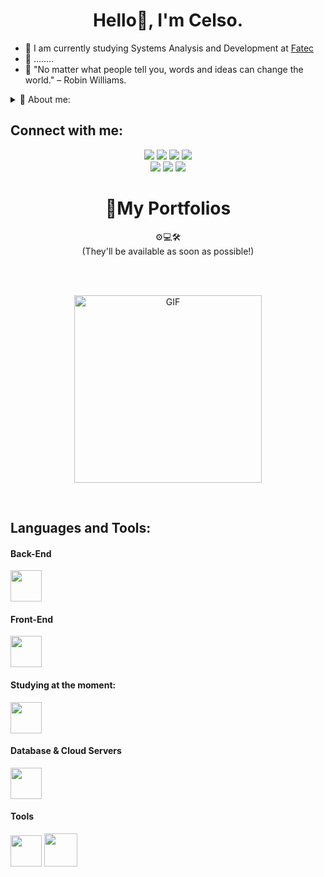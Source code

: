 <h1 align="center">Hello👋, I'm Celso.</h1>

- 🌱 I am currently studying Systems Analysis and Development at [Fatec](https://www.fatecsp.br)
- 🎯 ........
- 💬 "No matter what people tell you, words and ideas can change the world." – Robin Williams.
<details>
  <summary>👤 About me:</summary>
 
  -

  -
</details>


## Connect with me:
<div align="center">

<a href="https://discordapp.com/users/540516788484571165"><img src="https://img.shields.io/badge/Discord-7289DA?style=for-the-badge&logo=discord&logoColor=white"></a>
<a href="https://www.linkedin.com/in/celsojwnior/"><img src="https://img.shields.io/badge/LinkedIn-0077B5?style=for-the-badge&logo=linkedin&logoColor=white"></a>
<a href="mailto:celsorrochajr2005@gmail.com"><img src="https://img.shields.io/badge/Gmail-D14836?style=for-the-badge&logo=gmail&logoColor=white"></a>
<a href="https://leetcode.com"><img src="https://img.shields.io/badge/-LeetCode-FFA116?style=for-the-badge&logo=LeetCode&logoColor=black"></a>
<br>
<a href="https://steamcommunity.com/id/eloquencia/" ><img src="https://img.shields.io/badge/Steam-000000?style=for-the-badge&logo=steam&logoColor=white" ></a>
<a href="https://slack.com"><img src="https://img.shields.io/badge/Slack-4A154B?style=for-the-badge&logo=slack&logoColor=white"></a>
<a href="https://www.youtube.com/@polycasta"><img src="https://img.shields.io/badge/YouTube-FF0000?style=for-the-badge&logo=youtube&logoColor=white"></a>
</div>

<h1 align="center">📌My Portfolios</h1>

<div align="center">⚙️💻🛠️ <br> (They'll be available as soon as possible!)</div>

<br> <br>

<p align="center">
  <img align="center" src="star.gif" alt="GIF" height="300">
</p>

<br>

## Languages and Tools:

#### Back-End
<div align="left">
  <img src="https://skillicons.dev/icons?i=python,flask" height="50" />
</div>

#### Front-End
<div align="left">
  <img src="https://skillicons.dev/icons?i=html,css,bootstrap" height="50" />
</div>

#### Studying at the moment:
<div align="left">
  <img src="https://skillicons.dev/icons?i=java,c,cpp,cs" height="50" />
</div>

#### Database & Cloud Servers
<div align="left">
  <img src="https://skillicons.dev/icons?i=mysql,aws" height="50" />
</div>

#### Tools
<div align="left">
  <img src="https://skillicons.dev/icons?i=git,github,figma,vscode" height="50" />
  <img src="https://cdn.jsdelivr.net/gh/devicons/devicon@latest/icons/intellij/intellij-original.svg" height="53" />
</div>
